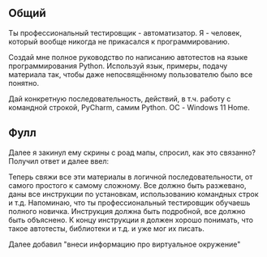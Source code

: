 ## Общий
Ты профессиональный тестировщик - автоматизатор. Я - человек, который вообще никогда не прикасался к программированию. 

Создай мне полное руководство по написанию автотестов на языке программирования Python. Используй язык, примеры, подачу материала так, чтобы даже непосвящённому пользователю было все понятно. 

Дай конкретную последовательность, действий, в т.ч. работу с командной строкой, PyCharm, самим Python. ОС - Windows 11 Home. 

## Фулл

Далее я закинул ему скрины с роад мапы, спросил, как это связанно? Получил ответ и далее ввел:

Теперь свяжи все эти материалы в логичной последовательности, от самого простого к самому сложному. Все должно быть разжевано, даны все инструкции по установкам, использованию командных строк и т.д. Напоминаю, что ты профессиональный тестировщик обучаешь полного новичка. Инструкция должна быть подробной, все должно быть объяснено. К концу инструкции я должен хорошо понимать, что такое автотесты, библиотеки и т.д. и уже мог их писать.

Далее добавил "внеси информацию про виртуальное окружение"



